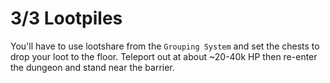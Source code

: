 # 3/3 Lootpiles
You'll have to use lootshare from the `Grouping System` and set the chests to drop your loot to the floor. Teleport out at about ~20-40k HP then re-enter the dungeon and stand near the barrier.
